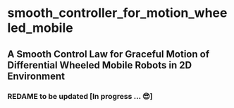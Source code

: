 # smooth_controller_for_motion_wheeled_mobile

## A Smooth Control Law for Graceful Motion of Differential Wheeled Mobile Robots in 2D Environment

### REDAME to be updated [In progress ... 😎]
